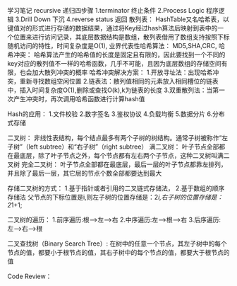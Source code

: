 学习笔记
recursive 递归四步骤
    1.terminator 终止条件
    2.Process Logic 程序逻辑
    3.Drill Down 下沉
    4.reverse status 返回
散列表：
    HashTable又名哈希表，以键值对的形式进行存储的数据结果，通过将Key经过hash算法后映射到表中的一个位置来进行访问记录，其底层数据结构是数组，散列表借用了数组支持按照下标随机访问的特性，时间复杂度是O(1),
业界代表性哈希算法：
    MD5,SHA,CRC,
哈希冲突：
    哈希算法产生的哈希值的长度是固定且有限的，因此要找到一个不同的key对应的散列值不一样的哈希函数，几乎不可能，且因为底层数组的存储空间有限，也会加大散列冲突的概率
哈希冲突解决方案：
    1.开放寻址法：出现哈希冲突，重新寻找数组空闲位置
    2.链表法：散列值相同的元素放入相同槽位的链表中，插入时间复杂度O(1),删除或查找O(k),k为链表的长度
    3.双重散列法：当第一次产生冲突时，再次调用哈希函数进行计算hash值

Hash的应用：
    1.文件校验
    2.数字签名
    3.鉴权协议
    4.负载均衡
    5.数据分片
    6.分布式存储
    
二叉树：
    非线性表结构，每个结点最多有两个子树的树结构。通常子树被称作“左子树”（left subtree）和“右子树”（right subtree）
满二叉树：
    叶子节点全部都在最底层，除了叶子节点之外，每个节点都有左右两个子节点，这种二叉树叫满二叉树
完全二叉树：
    叶子节点全部都在最底层，最后一层的叶子节点都靠左排列，并且除了最后一层，其它层的节点个数全部都要达到最大
    
存储二叉树的方式：
    1.基于指针或者引用的二叉链式存储法，
    2.基于数组的顺序存储法 父节点的下标位置是i,则左子树的位置存储是：2*i,右子树的位置存储是：2*1+1;
    
二叉树的遍历：
    1.前序遍历:根-->左-->右
    2.中序遍历:左-->根-->右
    3.后序遍历:左-->右-->根

二叉查找树（Binary Search Tree）:
    在树中的任意一个节点，其左子树中的每个节点的值，都要小于根节点的值，其右子树中的每个节点的值，都要大于根节点的值
    
    
Code Review：
    

